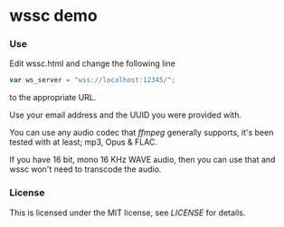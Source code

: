 # wssc demo

### Use

Edit wssc.html and change the following line

``` javascript
var ws_server = "wss://localhost:12345/";
```

to the appropriate URL.

Use your email address and the UUID you were provided with.

You can use any audio codec that *ffmpeg* generally supports, it's been tested
with at least; mp3, Opus & FLAC.

If you have 16 bit, mono 16 KHz WAVE audio, then you can use that and wssc
won't need to transcode the audio.

### License

This is licensed under the MIT license, see *LICENSE* for details.
